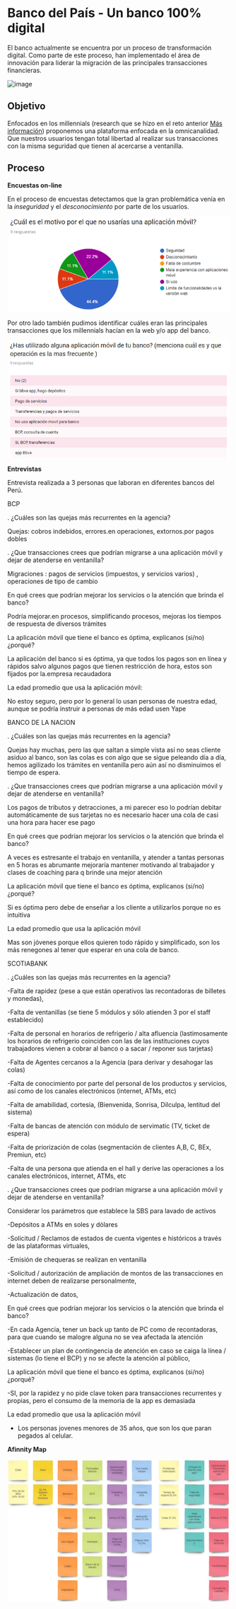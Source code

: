 # Banco del País - Un banco 100% digital

El banco actualmente se encuentra por un proceso de transformación digital. Como parte de este proceso, han implementado el área de innovación para liderar la migración de las principales transacciones financieras.

![image](https://user-images.githubusercontent.com/32310691/37179774-c8346da8-22f4-11e8-982c-f4b3321a4723.png)

## Objetivo

Enfocados en los millennials (research que se hizo en el reto anterior [Más información](https://drive.google.com/drive/u/0/folders/1LhpwvYvWbBKHB5H4FrhHwIl3lJ4R8IYY)) proponemos una plataforma enfocada en la omnicanalidad. Que nuestros usuarios tengan total libertad al realizar sus transacciones con la misma seguridad que tienen al acercarse a ventanilla.

## Proceso

**Encuestas on-line**

En el proceso de encuestas detectamos que la gran problemática venía en la _inseguridad_ y el
_desconocimiento_ por parte de los usuarios.

![](assets/img/encuesta-1.png)

Por otro lado también pudimos identificar cuáles eran las principales transacciones que los millennials hacían en la web y/o app del banco.

![](assets/img/encuesta-2.png)

**Entrevistas**

Entrevista realizada  a 3 personas que laboran en  diferentes bancos del Perú.

BCP 

. ¿Cuáles son las quejas más recurrentes en la agencia?

Quejas: cobros indebidos, errores.en operaciones, extornos.por pagos dobles

. ¿Que transacciones crees que podrían migrarse a una aplicación móvil y dejar de atenderse en ventanilla?

Migraciones : pagos de servicios (impuestos, y servicios varios) , operaciones de tipo de cambio

En qué crees que podrían mejorar los servicios o la atención que  brinda el banco? 

Podría mejorar.en procesos, simplificando procesos, mejoras los tiempos de respuesta de diversos trámites

La aplicación móvil que tiene el banco es óptima, explicanos (si/no)¿porqué?

La aplicación del banco si es óptima, ya que todos los pagos son en línea y rápidos salvo algunos pagos que tienen restricción de hora, estos son fijados por la.empresa recaudadora

La edad promedio que usa la aplicación móvil:

No estoy seguro, pero  por lo general lo usan personas de nuestra edad, aunque se podría  instruir a personas de más edad  usen Yape 


BANCO DE LA NACION


. ¿Cuáles son las quejas más recurrentes en la agencia?

Quejas hay muchas, pero las que saltan a simple vista así no seas cliente asiduo  al banco, son  las colas es con algo que se sigue peleando  día a día, hemos agilizado los trámites en ventanilla  pero aún así no  disminuimos el tiempo de espera.

. ¿Que transacciones crees que podrían migrarse a una aplicación móvil y dejar de atenderse en ventanilla?

Los pagos de tributos y detracciones, a mi parecer eso  lo podrían debitar automáticamente de sus tarjetas no es necesario hacer una cola de casi una hora para hacer ese pago 

En qué crees que podrían mejorar los servicios o la atención que  brinda el banco? 

A veces es estresante el trabajo en ventanilla, y atender a tantas personas en 5 horas  es abrumante mejoraría mantener  motivando al trabajador y clases de coaching para q brinde una mejor atención

La aplicación móvil que tiene el banco es óptima, explicanos (si/no)¿porqué?

Si es óptima pero debe de enseñar a los cliente a utilizarlos porque no es intuitiva

La edad promedio que usa la aplicación móvil 

Mas son jóvenes porque ellos quieren todo rápido y simplificado, son los más renegones al tener que esperar  en una cola de banco.



SCOTIABANK

. ¿Cuáles son las quejas más recurrentes en la agencia?

-Falta de rapidez (pese a que están operativos las recontadoras de billetes y monedas),

-Falta de ventanillas (se tiene 5 módulos y sólo atienden 3 por el staff establecido)

-Falta de personal en horarios de refrigerio / alta afluencia (lastimosamente los horarios de refrigerio coinciden con las de las instituciones cuyos trabajadores vienen a cobrar al banco o a sacar / reponer sus tarjetas)

-Falta de Agentes cercanos a la Agencia (para derivar y desahogar las colas)

-Falta de conocimiento por parte del personal de los productos y servicios, así como de los canales electrónicos (internet, ATMs, etc)

-Falta de amabilidad, cortesía, (Bienvenida, Sonrisa, Dilculpa, lentitud del sistema)

-Falta de bancas de atención con módulo de servimatic (TV, ticket de espera)

-Falta de priorización de colas (segmentación de clientes A,B, C, BEx, Premiun, etc)

-Falta de una persona que atienda en el hall y derive las operaciones a los canales electrónicos, internet, ATMs, etc



. ¿Que transacciones crees que podrían migrarse a una aplicación móvil y dejar de atenderse en ventanilla?

Considerar los parámetros que establece la SBS para lavado de activos

-Depósitos a ATMs en soles y dólares

-Solicitud / Reclamos de estados de cuenta vigentes e históricos a través de las plataformas virtuales,

-Emisión de chequeras se realizan en ventanilla

-Solicitud / autorización de ampliación de montos de las transacciones en internet deben de realizarse personalmente,

-Actualización de datos,

En qué crees que podrían mejorar los servicios o la atención que  brinda el banco? 

-En cada Agencia, tener un back up tanto de PC como de recontadoras, para que cuando se malogre alguna no se vea afectada la atención

-Establecer un plan de contingencia de atención en caso se caiga la línea / sistemas (lo tiene el BCP) y no se afecte la atención al público,

La aplicación móvil que tiene el banco es óptima, explicanos (si/no)¿porqué?

-SI, por la rapidez y no pide clave token para transacciones recurrentes y propias, pero el consumo de la memoria de la app es demasiada


La edad promedio que usa la aplicación móvil

- Los personas jovenes menores de 35 años, que son los que paran pegados al celular.



**Afinnity Map**

![](assets/img/affinity-map.jpg)
